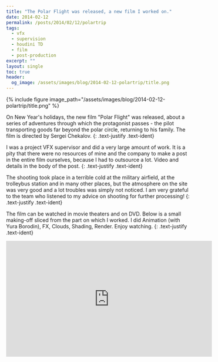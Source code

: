 ```yaml
---
title: "The Polar Flight was released, a new film I worked on."
date: 2014-02-12
permalink: /posts/2014/02/12/polartrip
tags:
  - vfx
  - supervision
  - houdini TD
  - film
  - post-production
excerpt: ""
layout: single
toc: true
header:
  og_image: /assets/images/blog/2014-02-12-polartrip/title.png
---
```


{% include figure image_path="/assets/images/blog/2014-02-12-polartrip/title.png" %}

On New Year's holidays, the new film "Polar Flight" was released, about a series of adventures through which the protagonist passes - the pilot transporting goods far beyond the polar circle, returning to his family.  The film is directed by Sergei Chekalov.
{: .text-justify .text-ident}

I was a project VFX supervisor and did a very large amount of work.  It is a pity that there were no resources of mine and the company to make a post in the entire film ourselves, because I had to outsource a lot.  Video and details in the body of the post.
{: .text-justify .text-ident}

The shooting took place in a terrible cold at the military airfield, at the trolleybus station and in many other places, but the atmosphere on the site was very good and a lot troubles was simply not noticed.  I am very grateful to the team who listened to my advice on shooting for further processing!
{: .text-justify .text-ident}

The film can be watched in movie theaters and on DVD.  Below is a small making-off sliced from the part on which I worked.  I did Animation (with Yura Borodin), FX, Clouds, Shading, Render.  Enjoy watching.
{: .text-justify .text-ident}

<iframe src="https://player.vimeo.com/video/94162893" width="560" height="315" frameborder="0"> </iframe>
